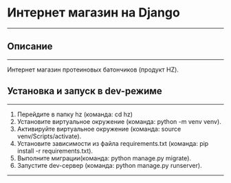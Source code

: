 # Интернет магазин на Django
____
## Описание
____


Интернет магазин протеиновых батончиков (продукт HZ). 


## Установка и запуск в dev-режиме
____
1. Перейдите в папку hz (команда: cd hz)
2. Установите виртуальное окружение (команда: python -m venv venv).
3. Активируйте виртуальное окружение (команда: source venv/Scripts/activate).
4. Установите зависимости из файла requirements.txt (команда: pip install -r requirements.txt).
5. Выполните миграции(команда: python manage.py migrate).
6. Запустите dev-сервер (команда: python manage.py runserver).

____
